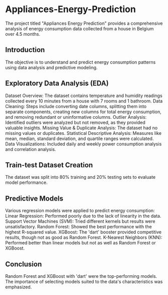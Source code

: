 # Appliances-Energy-Prediction
The project titled "Appliances Energy Prediction" provides a comprehensive analysis of energy consumption data collected from a house in Belgium over 4.5 months.


## Introduction
The objective is to understand and predict energy consumption patterns using data analysis and predictive modeling.
## Exploratory Data Analysis (EDA)
Dataset Overview: The dataset contains temperature and humidity readings collected every 10 minutes from a house with 7 rooms and 1 bathroom.
Data Cleaning: Steps include converting date columns, splitting them into separate components, creating new columns for total energy consumption, and removing redundant or uninformative columns.
Outlier Analysis: Identified outliers were analyzed but not removed, as they provided valuable insights.
Missing Value & Duplicate Analysis: The dataset had no missing values or duplicates.
Statistical Descriptive Analysis: Measures like mean, median, standard deviation, and quartile ranges were calculated.
Data Visualizations: Included daily and weekly power consumption analysis and correlation analysis.
## Train-test Dataset Creation
The dataset was split into 80% training and 20% testing sets to evaluate model performance.
## Predictive Models
Various regression models were applied to predict energy consumption:
Linear Regression: Performed poorly due to the lack of linearity in the data.
Support Vector Machines (SVM): Tried different kernels but results were unsatisfactory.
Random Forest: Showed the best performance with the highest R-squared value.
XGBoost: The 'dart' booster provided competitive results, though not as good as Random Forest.
K-Nearest Neighbors (KNN): Performed better than linear models but not as well as Random Forest or XGBoost.
## Conclusion
Random Forest and XGBoost with 'dart' were the top-performing models. The importance of selecting models suited to the data's characteristics was emphasized.
